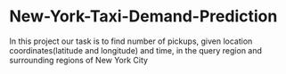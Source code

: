 # New-York-Taxi-Demand-Prediction
In this project our task is to find number of pickups, given location coordinates(latitude and longitude) and time, in the query region and surrounding regions of New York City

